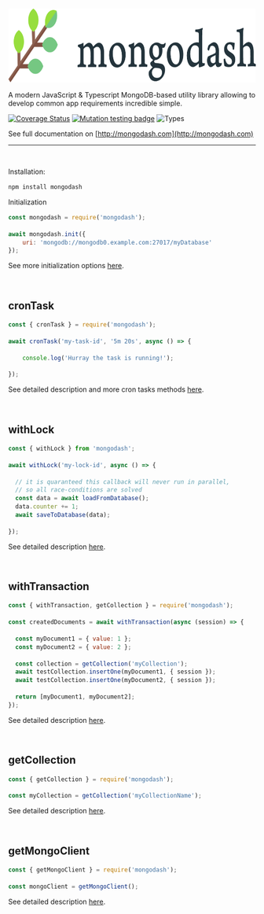 <br>

<img src="https://raw.githubusercontent.com/VaclavObornik/mongodash/master/logo.png" alt="Mongodash" height="150" />

A modern JavaScript & Typescript MongoDB-based utility library allowing to develop common app requirements incredible simple.

[![Coverage Status](https://coveralls.io/repos/github/VaclavObornik/mongodash/badge.svg?branch=master)](https://coveralls.io/github/VaclavObornik/mongodash?branch=master)
[![Mutation testing badge](https://img.shields.io/endpoint?style=flat&url=https%3A%2F%2Fbadge-api.stryker-mutator.io%2Fgithub.com%2FVaclavObornik%2Fmongodash%2Fmaster)](https://dashboard.stryker-mutator.io/reports/github.com/VaclavObornik/mongodash/master)
![Types](https://badgen.net/npm/types/tslib)


See full documentation on [http://mongodash.com](http://mongodash.com)

---

<br>

Installation:
```bash
npm install mongodash
```

Initialization
```javascript
const mongodash = require('mongodash');

await mongodash.init({
    uri: 'mongodb://mongodb0.example.com:27017/myDatabase' 
});
```
See more initialization options [here](https://mongodash.readme.io/docs/initialization).

<br>

## cronTask
```javascript
const { cronTask } = require('mongodash');

await cronTask('my-task-id', '5m 20s', async () => {
  
    console.log('Hurray the task is running!');

});
```
See detailed description and more cron tasks methods [here](https://mongodash.readme.io/docs/cron-tasks).

<br>

## withLock

```javascript
const { withLock } from 'mongodash';

await withLock('my-lock-id', async () => {
  
  // it is quaranteed this callback will never run in parallel, 
  // so all race-conditions are solved
  const data = await loadFromDatabase();
  data.counter += 1;
  await saveToDatabase(data);
  
});
```
See detailed description [here](https://mongodash.readme.io/docs/withlock).

<br>

## withTransaction
```javascript
const { withTransaction, getCollection } = require('mongodash');

const createdDocuments = await withTransaction(async (session) => {
    
  const myDocument1 = { value: 1 };
  const myDocument2 = { value: 2 };
  
  const collection = getCollection('myCollection');
  await testCollection.insertOne(myDocument1, { session });
  await testCollection.insertOne(myDocument2, { session });
  
  return [myDocument1, myDocument2];
});
```
See detailed description [here](https://mongodash.readme.io/docs/withtransaction).

<br>

## getCollection
```javascript
const { getCollection } = require('mongodash');

const myCollection = getCollection('myCollectionName');
```
See detailed description [here](https://mongodash.readme.io/docs/getters).

<br>

## getMongoClient
```javascript
const { getMongoClient } = require('mongodash');

const mongoClient = getMongoClient();
```
See detailed description [here](https://mongodash.readme.io/docs/getters).
